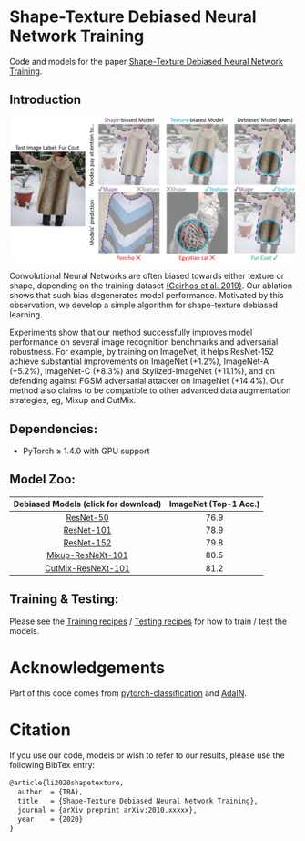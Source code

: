 # Shape-Texture Debiased Neural Network Training
Code and models for the paper [Shape-Texture Debiased Neural Network Training](https://arxiv.org/pdf/2010.xxxxx.pdf).

## Introduction
<div align="center">
  <img src="teaser.jpg" width="800px" />
</div>

Convolutional Neural Networks are often biased towards either texture or shape, depending on the training dataset [(Geirhos et al. 2019)](https://arxiv.org/pdf/1811.12231.pdf).
Our ablation shows that such bias degenerates model performance. 
Motivated by this observation, we develop a simple algorithm for shape-texture debiased learning.
 
Experiments show that our method successfully improves model performance on several image recognition benchmarks and adversarial robustness.
For example, by training on ImageNet, it helps ResNet-152 achieve substantial improvements on ImageNet (+1.2%), ImageNet-A  (+5.2%), ImageNet-C (+8.3%) and Stylized-ImageNet (+11.1%), and on defending against FGSM adversarial attacker on ImageNet (+14.4%). 
Our method also claims to be compatible to other advanced data augmentation strategies, eg, Mixup and CutMix.

## Dependencies:

+ PyTorch ≥ 1.4.0 with GPU support


## Model Zoo:

| Debiased Models (click for download)  | ImageNet (Top-1 Acc.)  |
|:------------------------------------:|:---------------------:|
| [ResNet-50]()                            | 76.9                  |
| [ResNet-101]()                           | 78.9                  |
| [ResNet-152]()                           | 79.8                  |
| [Mixup-ResNeXt-101]()                    | 80.5                  |
| [CutMix-ResNeXt-101]()                   | 81.2                  |

## Training & Testing:
Please see the [Training recipes](TRAINING.md) / [Testing recipes](TESTING.md) for how to train / test the models.

# Acknowledgements
Part of this code comes from [pytorch-classification](https://github.com/bearpaw/pytorch-classification) and [AdaIN](https://github.com/naoto0804/pytorch-AdaIN).

# Citation
If you use our code, models or wish to refer to our results, please use the following BibTex entry:
```
@article{li2020shapetexture,
  author  = {TBA},
  title   = {Shape-Texture Debiased Neural Network Training},
  journal = {arXiv preprint arXiv:2010.xxxxx},
  year    = {2020}
}
```